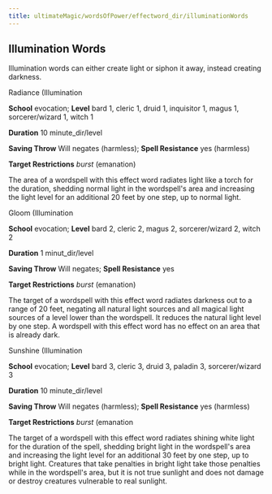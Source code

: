 ```yaml
---
title: ultimateMagic/wordsOfPower/effectword_dir/illuminationWords
---
```

## Illumination Words

Illumination words can either create light or siphon it away, instead creating darkness.

Radiance (Illumination

**School** evocation; **Level** bard 1, cleric 1, druid 1, inquisitor 1, magus 1, sorcerer/wizard 1, witch 1

**Duration** 10 minute_dir/level

**Saving Throw** Will negates (harmless); **Spell Resistance** yes (harmless)

**Target Restrictions** _burst_ (emanation)

The area of a wordspell with this effect word radiates light like a torch for the duration, shedding normal light in the wordspell's area and increasing the light level for an additional 20 feet by one step, up to normal light.

Gloom (Illumination

**School** evocation; **Level** bard 2, cleric 2, magus 2, sorcerer/wizard 2, witch 2

**Duration** 1 minut_dir/level

**Saving Throw** Will negates; **Spell Resistance** yes

**Target Restrictions** _burst_ (emanation)

The target of a wordspell with this effect word radiates darkness out to a range of 20 feet, negating all natural light sources and all magical light sources of a level lower than the wordspell. It reduces the natural light level by one step. A wordspell with this effect word has no effect on an area that is already dark.

Sunshine (Illumination

**School** evocation; **Level** bard 3, cleric 3, druid 3, paladin 3, sorcerer/wizard 3

**Duration** 10 minute_dir/level

**Saving Throw** Will negates (harmless); **Spell Resistance** yes (harmless)

**Target Restrictions** _burst_ (emanation

The target of a wordspell with this effect word radiates shining white light for the duration of the spell, shedding bright light in the wordspell's area and increasing the light level for an additional 30 feet by one step, up to bright light. Creatures that take penalties in bright light take those penalties while in the wordspell's area, but it is not true sunlight and does not damage or destroy creatures vulnerable to real sunlight.

